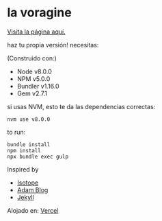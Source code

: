 # la voragine 

[Visita la página aquí.](https://lavoragine-org.vercel.app)

haz tu propia versión! necesitas:

(Construido con:)
- Node v8.0.0
- NPM v5.0.0
- Bundler v1.16.0
- Gem v2.7.1

si usas NVM, esto te da las dependencias correctas:
```$bash
nvm use v8.0.0
```

to run:
```$bash
bundle install
npm install
npx bundle exec gulp
```

Inspired by
- [Isotope](https://isotope.metafizzy.co/)
- [Adam Blog](https://github.com/artemsheludko/adam-blog/)
- [Jekyll](https://github.com/jekyll/jekyll/)

Alojado en: [Vercel](https://vercel.com/)
